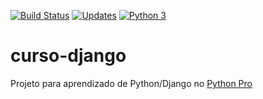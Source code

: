 [![Build Status](https://travis-ci.org/yzakius/curso-django.svg?branch=master)](https://travis-ci.org/yzakius/curso-django)
[![Updates](https://pyup.io/repos/github/yzakius/curso-django/shield.svg)](https://pyup.io/repos/github/yzakius/curso-django/)
[![Python 3](https://pyup.io/repos/github/yzakius/curso-django/python-3-shield.svg)](https://pyup.io/repos/github/yzakius/curso-django/)

# curso-django
Projeto para aprendizado de Python/Django no [Python Pro](http://python.pro.br/)


